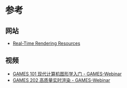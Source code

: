 # 参考

## 网站

- [Real-Time Rendering Resources](http://www.realtimerendering.com/)

## 视频

- [GAMES 101 现代计算机图形学入门 - GAMES-Webinar](https://www.bilibili.com/video/BV1X7411F744)
- [GAMES 202 高质量实时渲染 - GAMES-Webinar](https://www.bilibili.com/video/BV1YK4y1T7yY)
